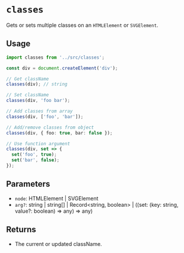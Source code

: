 # `classes`

Gets or sets multiple classes on an `HTMLElement` or `SVGElement`.

## Usage

```typescript
import classes from '../src/classes';

const div = document.createElement('div');

// Get className
classes(div); // string

// Set className
classes(div, 'foo bar');

// Add classes from array
classes(div, ['foo', 'bar']);

// Add/remove classes from object
classes(div, { foo: true, bar: false });

// Use function argument
classes(div, set => {
  set('foo', true);
  set('bar', false);
});
```

## Parameters

- `node`: HTMLElement | SVGElement
- `arg?`: string | string[] | Record<string, boolean> | ((set: (key: string, value?: boolean) => any) => any)

## Returns

- The current or updated className.
